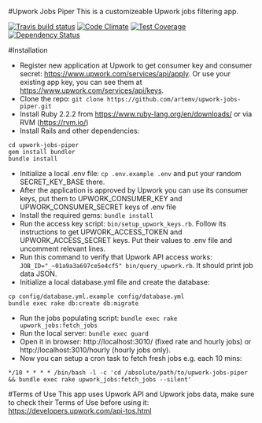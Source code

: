 #Upwork Jobs Piper
This is a customizeable Upwork jobs filtering app.

[![Travis build status](http://img.shields.io/travis/artemv/upwork-jobs-piper.svg?style=flat)](https://travis-ci.org/artemv/upwork-jobs-piper)
[![Code Climate](https://codeclimate.com/github/artemv/upwork-jobs-piper/badges/gpa.svg)](https://codeclimate.com/github/artemv/upwork-jobs-piper)
[![Test Coverage](https://codeclimate.com/github/artemv/upwork-jobs-piper/badges/coverage.svg)](https://codeclimate.com/github/artemv/upwork-jobs-piper/coverage)
[![Dependency Status](https://gemnasium.com/artemv/upwork-jobs-piper.svg)](https://gemnasium.com/artemv/upwork-jobs-piper)

#Installation
* Register new application at Upwork to get consumer key and consumer secret: https://www.upwork.com/services/api/apply.
Or use your existing app key, you can see them at https://www.upwork.com/services/api/keys.
* Clone the repo: `git clone https://github.com/artemv/upwork-jobs-piper.git`
* Install Ruby 2.2.2 from https://www.ruby-lang.org/en/downloads/ or via RVM (https://rvm.io/)
* Install Rails and other dependencies:
```
cd upwork-jobs-piper
gem install bundler
bundle install
```
* Initialize a local .env file: `cp .env.example .env` and put your random SECRET_KEY_BASE there.
* After the application is approved by Upwork you can use its consumer keys, put them to UPWORK_CONSUMER_KEY and UPWORK_CONSUMER_SECRET keys of .env file
* Install the required gems: `bundle install`
* Run the access key script: `bin/setup_upwork_keys.rb`. Follow its instructions to get UPWORK_ACCESS_TOKEN and UPWORK_ACCESS_SECRET keys.
Put their values to .env file and uncomment relevant lines.
* Run this command to verify that Upwork API access works: `JOB_ID="_~01a9a3a697ce5e4cf5" bin/query_upwork.rb`. It should print job data JSON.
* Initialize a local database.yml file and create the database:
```
cp config/database.yml.example config/database.yml
bundle exec rake db:create db:migrate
```
* Run the jobs populating script: `bundle exec rake upwork_jobs:fetch_jobs`
* Run the local server: `bundle exec guard`
* Open it in browser: http://localhost:3010/ (fixed rate and hourly jobs) or http://localhost:3010/hourly (hourly jobs only).
* Now you can setup a cron task to fetch fresh jobs e.g. each 10 mins:
```
*/10 * * * * /bin/bash -l -c 'cd /absolute/path/to/upwork-jobs-piper && bundle exec rake upwork_jobs:fetch_jobs --silent'
```

#Terms of Use
This app uses Upwork API and Upwork jobs data, make sure to check their Terms of Use before using it: https://developers.upwork.com/api-tos.html
